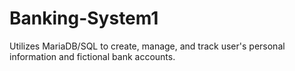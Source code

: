 # Banking-System1
Utilizes MariaDB/SQL to create, manage, and track user's personal information and fictional bank accounts.
